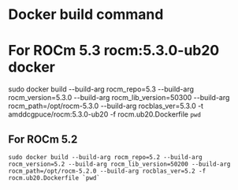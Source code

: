 # Docker build command
# For ROCm 5.3 rocm:5.3.0-ub20 docker
sudo docker build --build-arg rocm_repo=5.3 --build-arg rocm_version=5.3.0 --build-arg rocm_lib_version=50300 --build-arg rocm_path=/opt/rocm-5.3.0 --build-arg rocblas_ver=5.3.0 -t amddcgpuce/rocm:5.3.0-ub20 -f rocm.ub20.Dockerfile `pwd`

## For ROCm 5.2
```
sudo docker build --build-arg rocm_repo=5.2 --build-arg rocm_version=5.2 --build-arg rocm_lib_version=50200 --build-arg rocm_path=/opt/rocm-5.2.0 --build-arg rocblas_ver=5.2 -f rocm.ub20.Dockerfile `pwd`
```
